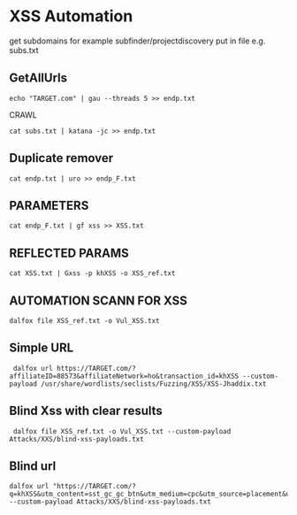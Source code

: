 # XSS Automation

get subdomains for example subfinder/projectdiscovery put in file e.g. subs.txt

## GetAllUrls
```
echo "TARGET.com" | gau --threads 5 >> endp.txt
```
CRAWL
```
cat subs.txt | katana -jc >> endp.txt
```


## Duplicate remover
```
cat endp.txt | uro >> endp_F.txt
```


## PARAMETERS
```
cat endp_F.txt | gf xss >> XSS.txt
```


## REFLECTED PARAMS
```
cat XSS.txt | Gxss -p khXSS -o XSS_ref.txt
```


## AUTOMATION SCANN FOR XSS

```
dalfox file XSS_ref.txt -o Vul_XSS.txt
```


## Simple URL
```
 dalfox url https://TARGET.com/?affiliateID=88573&affiliateNetwork=ho&transaction_id=khXSS --custom-payload /usr/share/wordlists/seclists/Fuzzing/XSS/XSS-Jhaddix.txt
```


## Blind Xss with clear results
```
 dalfox file XSS_ref.txt -o Vul_XSS.txt --custom-payload Attacks/XXS/blind-xss-payloads.txt
```

 
## Blind url
```
dalfox url "https://TARGET.com/?q=khXSS&utm_content=sst_gc_gc_btn&utm_medium=cpc&utm_source=placement&utm_term=smallseotools" --custom-payload Attacks/XXS/blind-xss-payloads.txt 
```